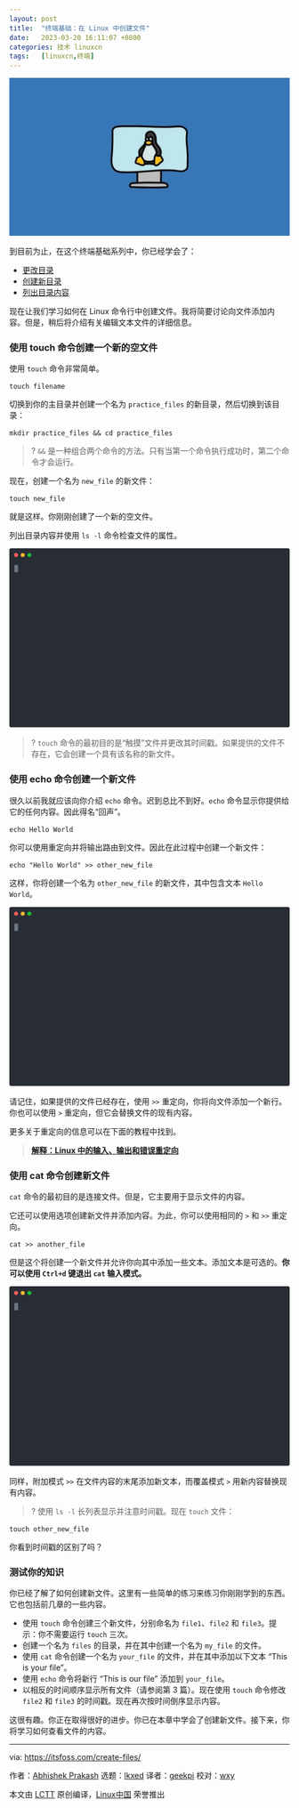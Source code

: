 ```yaml
---
layout: post
title:	"终端基础：在 Linux 中创建文件"
date:	2023-03-20 16:11:07 +0800 
categories:	技术 linuxcn 
tags:	[linuxcn,终端]
---
```



![](/Asserts/Images/album/202303/20/161045uuejvexqrfrurkwn.jpg)


到目前为止，在这个终端基础系列中，你已经学会了：


* [更改目录](https://itsfoss.com/change-directories/)
* [创建新目录](https://itsfoss.com/make-directories/)
* [列出目录内容](https://itsfoss.com/list-directory-content/)


现在让我们学习如何在 Linux 命令行中创建文件。我将简要讨论向文件添加内容。但是，稍后将介绍有关编辑文本文件的详细信息。


### 使用 touch 命令创建一个新的空文件


使用 `touch` 命令非常简单。



```
touch filename

```

切换到你的主目录并创建一个名为 `practice_files` 的新目录，然后切换到该目录：



```
mkdir practice_files && cd practice_files

```


> 
> ? `&&` 是一种组合两个命令的方法。只有当第一个命令执行成功时，第二个命令才会运行。
> 
> 
> 


现在，创建一个名为 `new_file` 的新文件：



```
touch new_file

```

就是这样。你刚刚创建了一个新的空文件。


列出目录内容并使用 `ls -l` 命令检查文件的属性。


![Using touch command to create new files](/Asserts/Images/album/202303/20/161107junjqjkc1vrkvkcc.svg)



> 
> ? `touch` 命令的最初目的是“触摸”文件并更改其时间戳。如果提供的文件不存在，它会创建一个具有该名称的新文件。
> 
> 
> 


### 使用 echo 命令创建一个新文件


很久以前我就应该向你介绍 `echo` 命令。迟到总比不到好。`echo` 命令显示你提供给它的任何内容。因此得名“回声”。



```
echo Hello World

```

你可以使用重定向并将输出路由到文件。因此在此过程中创建一个新文件：



```
echo "Hello World" >> other_new_file

```

这样，你将创建一个名为 `other_new_file` 的新文件，其中包含文本 `Hello World`。


![Using echo command to create new file](/Asserts/Images/album/202303/20/161108e7t5ezule5r3lebl.svg)


请记住，如果提供的文件已经存在，使用 `>>` 重定向，你将向文件添加一个新行。你也可以使用 `>` 重定向，但它会替换文件的现有内容。


更多关于重定向的信息可以在下面的教程中找到。



> 
> **[解释：Linux 中的输入、输出和错误重定向](https://linuxhandbook.com/redirection-linux/?ref=its-foss)**
> 
> 
> 


### 使用 cat 命令创建新文件


`cat` 命令的最初目的是连接文件。但是，它主要用于显示文件的内容。


它还可以使用选项创建新文件并添加内容。为此，你可以使用相同的 `>` 和 `>>` 重定向。



```
cat >> another_file

```

但是这个将创建一个新文件并允许你向其中添加一些文本。添加文本是可选的。**你可以使用 `Ctrl+d` 键退出 `cat` 输入模式。**


![Using cat command to create new file](/Asserts/Images/album/202303/20/161109ejcfqrjecuttteb9.svg)


同样，附加模式 `>>` 在文件内容的末尾添加新文本，而覆盖模式 `>` 用新内容替换现有内容。



> 
> ?️ 使用 `ls -l` 长列表显示并注意时间戳。现在 `touch` 文件：
> 
> 
> 



```
touch other_new_file

```

你看到时间戳的区别了吗？


### 测试你的知识


你已经了解了如何创建新文件。这里有一些简单的练习来练习你刚刚学到的东西。它也包括前几章的一些内容。


* 使用 `touch` 命令创建三个新文件，分别命名为 `file1`、`file2` 和 `file3`。提示：你不需要运行 `touch` 三次。
* 创建一个名为 `files` 的目录，并在其中创建一个名为 `my_file` 的文件。
* 使用 `cat` 命令创建一个名为 `your_file` 的文件，并在其中添加以下文本 “This is your file”。
* 使用 `echo` 命令将新行 “This is our file” 添加到 `your_file`。
* 以相反的时间顺序显示所有文件（请参阅第 3 篇）。现在使用 `touch` 命令修改 `file2` 和 `file3` 的时间戳。现在再次按时间倒序显示内容。


这很有趣。你正在取得很好的进步。你已在本章中学会了创建新文件。接下来，你将学习如何查看文件的内容。




---


via: <https://itsfoss.com/create-files/>


作者：[Abhishek Prakash](https://itsfoss.com/author/abhishek/) 选题：[lkxed](https://github.com/lkxed/) 译者：[geekpi](https://github.com/geekpi) 校对：[wxy](https://github.com/wxy)


本文由 [LCTT](https://github.com/LCTT/TranslateProject) 原创编译，[Linux中国](https://linux.cn/) 荣誉推出
